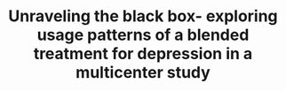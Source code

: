 --- 
abstract: '' 
authors: 
 - LL Kemmeren
 -  A van Schaik
 -  JH Smit
 -  J Ruwaard
 -  A Rocha
 -  M Henriques
 -  ...
doi: '' 
featured: false 
publication: '*JMIR mental health*, 179' 
publication_short: '' 
publishDate: '2019-01-01' 
title: 'Unraveling the black box- exploring usage patterns of a blended treatment for depression in a multicenter study' 
url_code: '' 
url_dataset: '' 
url_pdf: '' 
url_poster: '' 
url_project: '' 
url_slides: '' 
url_source: '' 
url_video: '' 
---